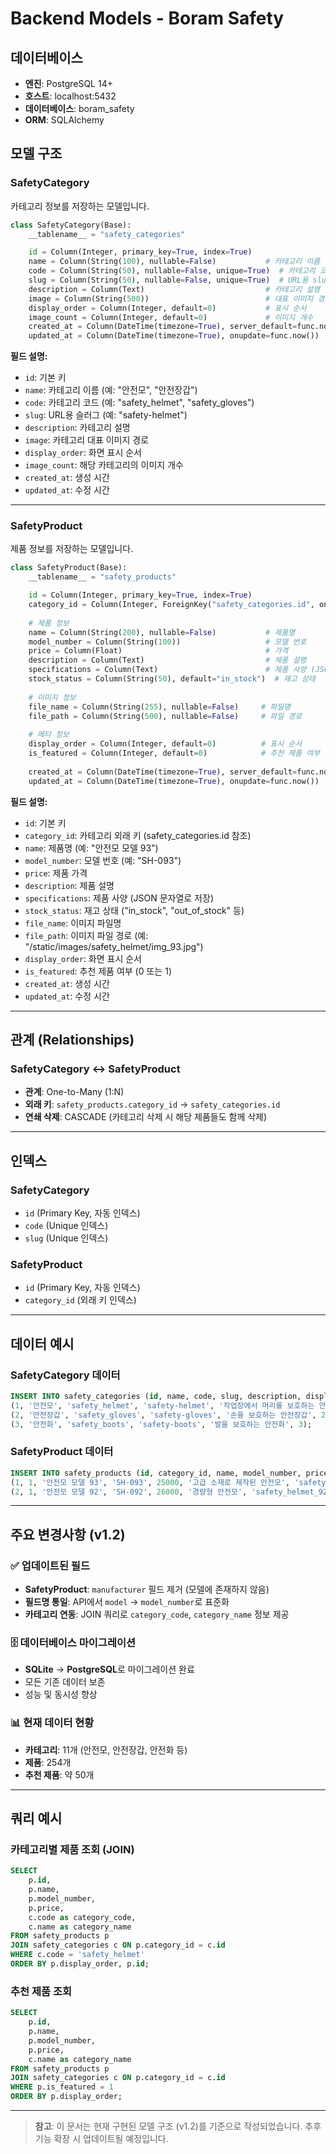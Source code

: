 # Backend Models - Boram Safety

## 데이터베이스

- **엔진**: PostgreSQL 14+
- **호스트**: localhost:5432
- **데이터베이스**: boram_safety
- **ORM**: SQLAlchemy

## 모델 구조

### SafetyCategory

카테고리 정보를 저장하는 모델입니다.

```python
class SafetyCategory(Base):
    __tablename__ = "safety_categories"

    id = Column(Integer, primary_key=True, index=True)
    name = Column(String(100), nullable=False)           # 카테고리 이름
    code = Column(String(50), nullable=False, unique=True)  # 카테고리 코드
    slug = Column(String(50), nullable=False, unique=True)  # URL용 slug
    description = Column(Text)                           # 카테고리 설명
    image = Column(String(500))                          # 대표 이미지 경로
    display_order = Column(Integer, default=0)           # 표시 순서
    image_count = Column(Integer, default=0)             # 이미지 개수
    created_at = Column(DateTime(timezone=True), server_default=func.now())
    updated_at = Column(DateTime(timezone=True), onupdate=func.now())
```

**필드 설명:**
- `id`: 기본 키
- `name`: 카테고리 이름 (예: "안전모", "안전장갑")
- `code`: 카테고리 코드 (예: "safety_helmet", "safety_gloves")
- `slug`: URL용 슬러그 (예: "safety-helmet")
- `description`: 카테고리 설명
- `image`: 카테고리 대표 이미지 경로
- `display_order`: 화면 표시 순서
- `image_count`: 해당 카테고리의 이미지 개수
- `created_at`: 생성 시간
- `updated_at`: 수정 시간

---

### SafetyProduct

제품 정보를 저장하는 모델입니다.

```python
class SafetyProduct(Base):
    __tablename__ = "safety_products"

    id = Column(Integer, primary_key=True, index=True)
    category_id = Column(Integer, ForeignKey("safety_categories.id", ondelete="CASCADE"), nullable=False)
    
    # 제품 정보
    name = Column(String(200), nullable=False)           # 제품명
    model_number = Column(String(100))                   # 모델 번호
    price = Column(Float)                                # 가격
    description = Column(Text)                           # 제품 설명
    specifications = Column(Text)                        # 제품 사양 (JSON 형태)
    stock_status = Column(String(50), default="in_stock")  # 재고 상태
    
    # 이미지 정보
    file_name = Column(String(255), nullable=False)     # 파일명
    file_path = Column(String(500), nullable=False)     # 파일 경로
    
    # 메타 정보
    display_order = Column(Integer, default=0)          # 표시 순서
    is_featured = Column(Integer, default=0)            # 추천 제품 여부 (0: 일반, 1: 추천)
    
    created_at = Column(DateTime(timezone=True), server_default=func.now())
    updated_at = Column(DateTime(timezone=True), onupdate=func.now())
```

**필드 설명:**
- `id`: 기본 키
- `category_id`: 카테고리 외래 키 (safety_categories.id 참조)
- `name`: 제품명 (예: "안전모 모델 93")
- `model_number`: 모델 번호 (예: "SH-093")
- `price`: 제품 가격
- `description`: 제품 설명
- `specifications`: 제품 사양 (JSON 문자열로 저장)
- `stock_status`: 재고 상태 ("in_stock", "out_of_stock" 등)
- `file_name`: 이미지 파일명
- `file_path`: 이미지 파일 경로 (예: "/static/images/safety_helmet/img_93.jpg")
- `display_order`: 화면 표시 순서
- `is_featured`: 추천 제품 여부 (0 또는 1)
- `created_at`: 생성 시간
- `updated_at`: 수정 시간

---

## 관계 (Relationships)

### SafetyCategory ↔ SafetyProduct
- **관계**: One-to-Many (1:N)
- **외래 키**: `safety_products.category_id` → `safety_categories.id`
- **연쇄 삭제**: CASCADE (카테고리 삭제 시 해당 제품들도 함께 삭제)

---

## 인덱스

### SafetyCategory
- `id` (Primary Key, 자동 인덱스)
- `code` (Unique 인덱스)
- `slug` (Unique 인덱스)

### SafetyProduct
- `id` (Primary Key, 자동 인덱스)
- `category_id` (외래 키 인덱스)

---

## 데이터 예시

### SafetyCategory 데이터
```sql
INSERT INTO safety_categories (id, name, code, slug, description, display_order) VALUES
(1, '안전모', 'safety_helmet', 'safety-helmet', '작업장에서 머리를 보호하는 안전모', 1),
(2, '안전장갑', 'safety_gloves', 'safety-gloves', '손을 보호하는 안전장갑', 2),
(3, '안전화', 'safety_boots', 'safety-boots', '발을 보호하는 안전화', 3);
```

### SafetyProduct 데이터
```sql
INSERT INTO safety_products (id, category_id, name, model_number, price, description, file_name, file_path, is_featured) VALUES
(1, 1, '안전모 모델 93', 'SH-093', 25000, '고급 소재로 제작된 안전모', 'safety_helmet_93.jpg', '/static/images/safety_helmet/img_93.jpg', 1),
(2, 1, '안전모 모델 92', 'SH-092', 26000, '경량형 안전모', 'safety_helmet_92.jpg', '/static/images/safety_helmet/img_92.jpg', 0);
```

---

## 주요 변경사항 (v1.2)

### ✅ 업데이트된 필드
- **SafetyProduct**: `manufacturer` 필드 제거 (모델에 존재하지 않음)
- **필드명 통일**: API에서 `model` → `model_number`로 표준화
- **카테고리 연동**: JOIN 쿼리로 `category_code`, `category_name` 정보 제공

### 🗄️ 데이터베이스 마이그레이션
- **SQLite** → **PostgreSQL**로 마이그레이션 완료
- 모든 기존 데이터 보존
- 성능 및 동시성 향상

### 📊 현재 데이터 현황
- **카테고리**: 11개 (안전모, 안전장갑, 안전화 등)
- **제품**: 254개
- **추천 제품**: 약 50개

---

## 쿼리 예시

### 카테고리별 제품 조회 (JOIN)
```sql
SELECT 
    p.id, 
    p.name, 
    p.model_number,
    p.price,
    c.code as category_code,
    c.name as category_name
FROM safety_products p
JOIN safety_categories c ON p.category_id = c.id
WHERE c.code = 'safety_helmet'
ORDER BY p.display_order, p.id;
```

### 추천 제품 조회
```sql
SELECT 
    p.id,
    p.name,
    p.model_number,
    p.price,
    c.name as category_name
FROM safety_products p
JOIN safety_categories c ON p.category_id = c.id
WHERE p.is_featured = 1
ORDER BY p.display_order;
```

---

> **참고**: 이 문서는 현재 구현된 모델 구조 (v1.2)를 기준으로 작성되었습니다. 추후 기능 확장 시 업데이트될 예정입니다. 